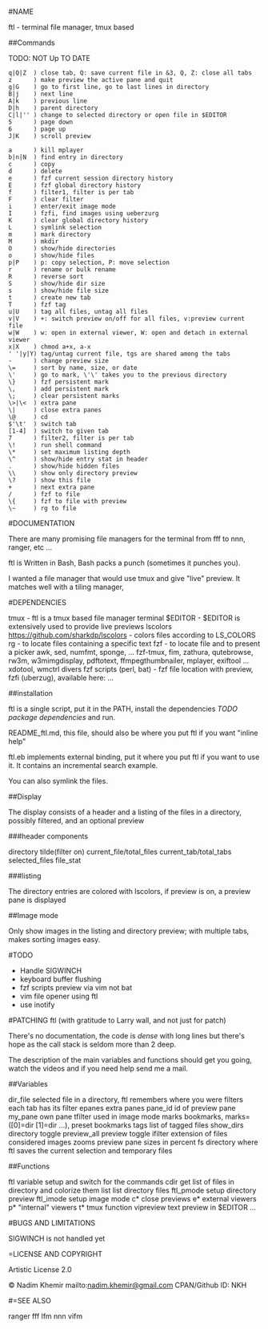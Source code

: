 #NAME

ftl - terminal file manager, tmux based

##Commands

TODO: NOT Up TO DATE

	q|Q|Z  ) close tab, Q: save current file in &3, Q, Z: close all tabs
	z      ) make preview the active pane and quit
	g|G    ) go to first line, go to last lines in directory 
	B|j    ) next line
	A|k    ) previous line
	D|h    ) parent directory
	C|l|'' ) change to selected directory or open file in $EDITOR
	5      ) page down
	6      ) page up
	J|K    ) scroll preview 
	
	a      ) kill mplayer
	b|n|N  ) find entry in directory
	c      ) copy
	d      ) delete
	e      ) fzf current session directory history
	E      ) fzf global directory history
	f      ) filter1, filter is per tab
	F      ) clear filter
	i      ) enter/exit image mode
	I      ) fzfi, find images using ueberzurg
	K      ) clear global directory history
	L      ) symlink selection
	m      ) mark directory
	M      ) mkdir
	O      ) show/hide directories
	o      ) show/hide files
	p|P    ) p: copy selection, P: move selection
	r      ) rename or bulk rename
	R      ) reverse sort
	S      ) show/hide dir size
	s      ) show/hide file size
	t      ) create new tab
	T      ) fzf tag
	u|U    ) tag all files, untag all files
	v|V    ) +: switch preview on/off for all files, v:preview current file 
	w|W    ) w: open in external viewer, W: open and detach in external viewer
	x|X    ) chmod a+x, a-x
	' '|y|Y) tag/untag current file, tgs are shared among the tabs
	-      ) change preview size
	\=     ) sort by name, size, or date
	\'     ) go to mark, \'\' takes you to the previous directory
	\}     ) fzf persistent mark
	\,     ) add persistent mark
	\;     ) clear persistent marks
	\>|\<  ) extra pane
	\|     ) close extra panes
	\@     ) cd
	$'\t'  ) switch tab
	[1-4]  ) switch to given tab
	7      ) filter2, filter is per tab
	\!     ) run shell command
	\*     ) set maximum listing depth
	\^     ) show/hide entry stat in header
	.      ) show/hide hidden files
	\\     ) show only directory preview
	\?     ) show this file
	+      ) next extra pane
	/      ) fzf to file
	\{     ) fzf to file with preview
	\~     ) rg to file

#DOCUMENTATION

There are many promising file managers for the terminal from fff to nnn, ranger, etc ... 

ftl is Written in Bash, Bash packs a punch (sometimes it punches you).

I wanted a file manager that would use tmux and give "live" preview. It matches well with a tiling manager,

#DEPENDENCIES

tmux     - ftl is a tmux based file manager
terminal $EDITOR - $EDITOR is extensively used to provide live previews
lscolors <https://github.com/sharkdp/lscolors> - colors files according to LS_COLORS
rg       - to locate files containing a specific text
fzf      - to locate file and to present a picker
awk, sed, numfmt, sponge, ...
fzf-tmux, fim, zathura, qutebrowse, rw3m, w3mimgdisplay, pdftotext, ffmpegthumbnailer, mplayer, exiftool ...
xdotool, wmctrl
divers fzf scripts (perl, bat) - fzf file location with preview, fzfi (uberzug), available here: ...

##installation

ftl is a single script, put it in the PATH, install the dependencies *TODO package dependencies* and run.

README_ftl.md, this file, should also be where you put ftl if you want "inline help"

ftl.eb implements external binding, put it where you put ftl if you want to use it. It contains an incremental
search example.

You can also symlink the files.

##Display

The display consists of a header and a listing of the files in a directory, possibly filtered,
and an optional preview

###header components

directory tilde(filter on) current_file/total_files current_tab/total_tabs selected_files file_stat

###listing

The directory entries are colored with lscolors, if preview is on, a preview pane is displayed

##Image mode

Only show images in the listing and directory preview; with multiple tabs, makes sorting images easy.

#TODO

- Handle SIGWINCH
- keyboard buffer flushing
- fzf scripts preview via vim not bat
- vim file opener using ftl
- use inotify
 
#PATCHING ftl (with gratitude to Larry wall, and not just for patch)

There's no documentation, the code is *dense* with long lines but there's hope as
the call stack is seldom more than 2 deep.

The description of the main variables and functions should get you going, watch the
videos and if you need help send me a mail.

##Variables

dir_file    selected file in a directory, ftl remembers where you were
filters     each tab has its filter
epanes      extra panes 
pane_id     id of preview pane
my_pane     own pane
tfilter     used in image mode
marks       bookmarks, marks=([0]=dir [1]=dir ...), preset bookmarks
tags        list of tagged files
show_dirs   directory toggle
preview_all preview toggle
ifilter     extension of files considered images
zooms       preview pane sizes in percent
fs          directory where ftl saves the current selection and temporary files

##Functions

ftl       variable setup and switch for the commands
cdir      get list of files in directory and colorize them
list      list directory files
ftl_pmode setup directory preview
ftl_imode setup image mode
c*        close previews
e*        external viewers
p*        "internal" viewers
t*        tmux function
vipreview text preview in $EDITOR
...

#BUGS AND LIMITATIONS

SIGWINCH is not handled yet

=LICENSE AND COPYRIGHT

Artistic License 2.0

© Nadim Khemir
mailto:nadim.khemir@gmail.com
CPAN/Github ID: NKH

#=SEE ALSO

ranger
fff
lfm
nnn
vifm

